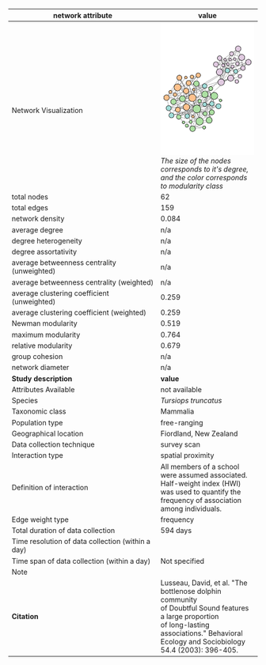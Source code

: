 network attribute|value
---|---
<img width=2500> Network Visualization | ![NetworkImage](/Networks/Network%20Visualizations/dolphin_lusseau_social.png) *The size of the nodes corresponds to it's degree, and the color corresponds to modularity class*
total nodes|62
total edges|159
network density|0.084
average degree|n/a
degree heterogeneity|n/a
degree assortativity|n/a
average betweenness centrality (unweighted)|n/a
average betweenness centrality (weighted)|n/a
average clustering coefficient (unweighted)|0.259
average clustering coefficient (weighted)|0.259
Newman modularity|0.519
maximum modularity|0.764
relative modularity|0.679
group cohesion|n/a
network diameter|n/a
**Study description**|**value**
Attributes Available|not available
Species|*Tursiops truncatus*
Taxonomic class|Mammalia
Population type|free-ranging
Geographical location|Fiordland, New Zealand
Data collection technique|survey scan
Interaction type|spatial proximity
Definition of interaction|All members of a school were assumed associated. Half-weight index (HWI) was used to quantify the frequency of association among individuals.
Edge weight type|frequency
Total duration of data collection|594 days
Time resolution of data collection (within a day)|
Time span of data collection (within a day)|Not specified
Note|
**Citation** | Lusseau, David, et al. "The bottlenose dolphin community <br> of Doubtful Sound features a large proportion <br> of long-lasting associations." Behavioral Ecology and Sociobiology <br> 54.4 (2003): 396-405.
